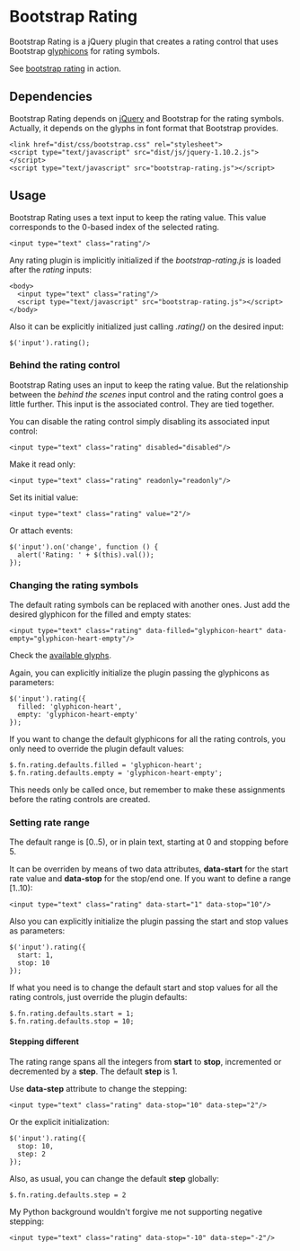 # Bootstrap Rating

Bootstrap Rating is a jQuery plugin that creates a rating control that uses Bootstrap [glyphicons](http://glyphicons.com/) for rating symbols.

See [bootstrap rating](http://dreyescat.github.io/bootstrap-rating/) in action.

## Dependencies

Bootstrap Rating depends on [jQuery](http://jquery.com/) and Bootstrap for the rating symbols. Actually, it depends on the glyphs in font format that Bootstrap provides. 

    <link href="dist/css/bootstrap.css" rel="stylesheet">
    <script type="text/javascript" src="dist/js/jquery-1.10.2.js"></script>
    <script type="text/javascript" src="bootstrap-rating.js"></script>  

## Usage

Bootstrap Rating uses a text input to keep the rating value. This value corresponds to the 0-based index of the selected rating.

    <input type="text" class="rating"/>

Any rating plugin is implicitly initialized if the *bootstrap-rating.js* is loaded after the *rating* inputs:

    <body>
      <input type="text" class="rating"/>
      <script type="text/javascript" src="bootstrap-rating.js"></script>
    </body>

Also it can be explicitly initialized just calling *.rating()* on the desired input:

    $('input').rating();

### Behind the rating control

Bootstrap Rating uses an input to keep the rating value. But the relationship between the *behind the scenes* input control and the rating control goes a little further. This input is the associated control. They are tied together.

You can disable the rating control simply disabling its associated input control:

    <input type="text" class="rating" disabled="disabled"/>

Make it read only:

    <input type="text" class="rating" readonly="readonly"/>

Set its initial value:

    <input type="text" class="rating" value="2"/>

Or attach events:

    $('input').on('change', function () {
      alert('Rating: ' + $(this).val());
    });

### Changing the rating symbols

The default rating symbols can be replaced with another ones. Just add the desired glyphicon for the filled and empty states:

    <input type="text" class="rating" data-filled="glyphicon-heart" data-empty="glyphicon-heart-empty"/>

Check the [available glyphs](http://getbootstrap.com/components/#glyphicons-glyphs).

Again, you can explicitly initialize the plugin passing the glyphicons as parameters:

    $('input').rating({
      filled: 'glyphicon-heart',
      empty: 'glyphicon-heart-empty'
    });

If you want to change the default glyphicons for all the rating controls, you only need to override the plugin default values:

    $.fn.rating.defaults.filled = 'glyphicon-heart';
    $.fn.rating.defaults.empty = 'glyphicon-heart-empty';

This needs only be called once, but remember to make these assignments before the rating controls are created.

### Setting rate range

The default range is [0..5), or in plain text, starting at 0 and stopping before 5.

It can be overriden by means of two data attributes, **data-start** for the start rate value and **data-stop** for the stop/end one. If you want to define a range [1..10):

    <input type="text" class="rating" data-start="1" data-stop="10"/>

Also you can explicitly initialize the plugin passing the start and stop values as parameters:

    $('input').rating({
      start: 1,
      stop: 10
    });

If what you need is to change the default start and stop values for all the rating controls, just override the plugin defaults:

    $.fn.rating.defaults.start = 1;
    $.fn.rating.defaults.stop = 10;

#### Stepping different

The rating range spans all the integers from **start** to **stop**, incremented or decremented by a **step**. The default **step** is 1.

Use **data-step** attribute to change the stepping:

    <input type="text" class="rating" data-stop="10" data-step="2"/>

Or the explicit initialization:

    $('input').rating({
      stop: 10,
      step: 2
    });

Also, as usual, you can change the default **step** globally:

    $.fn.rating.defaults.step = 2

My Python background wouldn't forgive me not supporting negative stepping:

    <input type="text" class="rating" data-stop="-10" data-step="-2"/>

